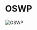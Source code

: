 # OSWP

![OSWP](https://blog.own.sh/img/oscp-osce-oswp-review/offsec-student-certified-emblem-rgb-oswp.png)

